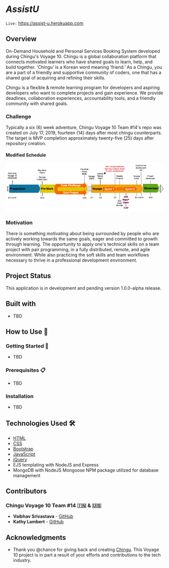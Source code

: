 # ***AssistU***

`Live:` https://assist-u.herokuapp.com

## Overview

On-Demand Household and Personal Services Booking System developed during Chingu's Voyage 10. Chingu is a global collaboration platform that connects motivated learners who have shared goals to learn, help, and build together. ‘Chingu’ is a Korean word meaning ‘friend.’  As a Chingu, you are a part of a friendly and supportive community of coders, one that has a shared goal of acquiring and refining their skills.

Chingu is a flexible & remote learning program for developers and aspiring developers who want to complete projects and gain experience. We provide deadlines, collaboration experiences, accountability tools, and a friendly community with shared goals.

### Challenge

Typically a six (6) week adventure, Chingu Voyage 10 Team #14's repo was created on July 17, 2019, fourteen (14) days after most chingu counterparts.  The target is MVP completion approximately twenty-five (25) days after repository creation.

#### Modified Schedule

![Team #14's Schedule](https://github.com/chingu-voyages/v10-geckos-team-14/blob/readmeUpdates/public/images/ChinguV10%20-%20Team%2014.png?raw=true "Team #14's Schedule")

### Motivation

There is something motivating about being surrounded by people who are actively working towards the same goals, eager and committed to growth through learning. The opportunity to apply one's technical skills on a team project with pair programming, in a fully distributed, remote, and agile environment.  While also practicing the soft skills and team workflows necessary to thrive in a professional development environment.

## Project Status

This application is in development and pending version 1.0.0-alpha release.

## Built with

* TBD

## How to Use 🔧

### Getting Started 🚀

* TBD
  
### Prerequisites 📋

* TBD

### Installation

* TBD

## Technologies Used 🛠️

* [HTML](https://www.w3.org/TR/html52/)
* [CSS](https://www.w3.org/Style/CSS/)
* [Bootstrap](https://getbootstrap.com)
* [JavaScript](https://www.javascript.com/)
* [jQuery](https://jquery.com/)
* EJS templating with NodeJS and Express
* MongoDB with NodeJS Mongoose NPM package utilized for database management

## Contributors

### Chingu Voyage 10 Team #14 🇮🇳 & 🇺🇸

* **Vaibhav Srivastava** - [GitHub](https://github.com/vai1205)
* **Kathy Lambert** - [GitHub](https://github.com/CodeMeKathy)

## Acknowledgments

* Thank you @chance for giving back and creating [Chingu](https://chingu.io).  This Voyage 10 project is in part a result of your efforts and contributions to the tech industry.
